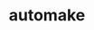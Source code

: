 ---
title: "automake"
layout: cache
categories: [package, v0.18.0]
meta: {"versions": ["1.16.5"], "compilers": ["gcc@=7.5.0", "gcc@=8.4.0"], "oss": ["ubuntu18.04"], "platforms": ["linux"], "targets": ["x86_64"], "stacks": ["build_systems", "data-vis-sdk", "e4s", "radiuss", "root", "tutorial"], "num_specs": 2, "num_specs_by_stack": {"data-vis-sdk": 1, "radiuss": 1, "e4s": 1, "build_systems": 1, "root": 2, "tutorial": 2}}
spec_details: [{"hash": "6vk5ehdtjzgcvug6vuwh2mmkjhg2pn2z", "compiler": "gcc@=7.5.0", "versions": ["1.16.5"], "os": "ubuntu18.04", "platform": "linux", "target": "x86_64", "variants": [], "stacks": ["data-vis-sdk", "radiuss", "e4s", "build_systems", "root", "tutorial"], "size": "-", "tarball": "https://binaries.spack.io/releases/v0.18.0/build_cache/linux-ubuntu18.04-x86_64/gcc-7.5.0/automake-1.16.5/linux-ubuntu18.04-x86_64-gcc-7.5.0-automake-1.16.5-6vk5ehdtjzgcvug6vuwh2mmkjhg2pn2z.spack"}, {"hash": "62t26ck3fvn4zfwfylsx3efqpyn5iqbz", "compiler": "gcc@=8.4.0", "versions": ["1.16.5"], "os": "ubuntu18.04", "platform": "linux", "target": "x86_64", "variants": [], "stacks": ["root", "tutorial"], "size": "-", "tarball": "https://binaries.spack.io/releases/v0.18.0/build_cache/linux-ubuntu18.04-x86_64/gcc-8.4.0/automake-1.16.5/linux-ubuntu18.04-x86_64-gcc-8.4.0-automake-1.16.5-62t26ck3fvn4zfwfylsx3efqpyn5iqbz.spack"}]
---